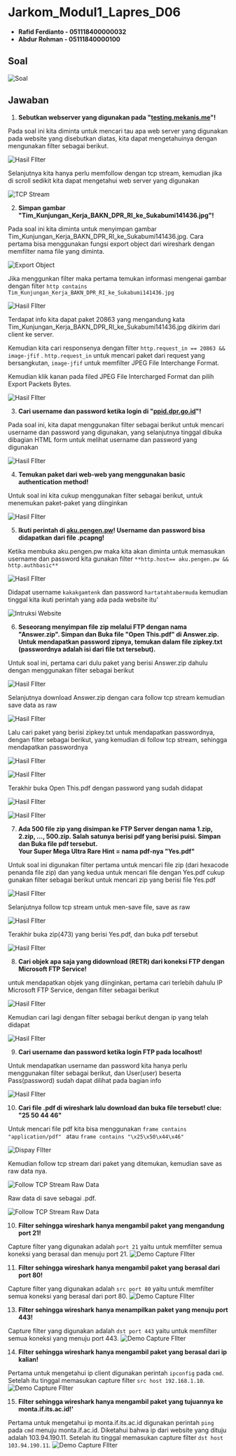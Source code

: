 # Jarkom_Modul1_Lapres_D06

 - **Rafid Ferdianto - 051118400000032**
 - **Abdur Rohman - 05111840000100**

## Soal
![Soal](https://github.com/Raferto/Jarkom_Modul1_Lapres_D06/blob/main/images/image1.png)

## Jawaban

 1. **Sebutkan webserver yang digunakan pada "[testing.mekanis.me](http://testing.mekanis.me/)"!**

Pada soal ini kita diminta untuk mencari tau apa web server yang digunakan pada website yang disebutkan diatas, kita dapat mengetahuinya dengan mengunakan filter sebagai berikut.

![Hasil FIlter](https://github.com/Raferto/Jarkom_Modul1_Lapres_D06/blob/main/images/s1.1.png)

Selanjutnya kita hanya perlu memfollow dengan tcp stream, kemudian jika di scroll sedikit kita dapat mengetahui web server yang digunakan

![TCP Stream](https://github.com/Raferto/Jarkom_Modul1_Lapres_D06/blob/main/images/s1.2.png)

2. **Simpan gambar "Tim_Kunjungan_Kerja_BAKN_DPR_RI_ke_Sukabumi141436.jpg"!**

Pada soal ini kita diminta untuk menyimpan gambar Tim_Kunjungan_Kerja_BAKN_DPR_RI_ke_Sukabumi141436.jpg.
Cara pertama bisa menggunakan fungsi export object dari wireshark dengan memfilter nama file yang diminta.

![Export Object](https://github.com/Raferto/Jarkom_Modul1_Lapres_D06/blob/main/images/images25.jpg)

Jika menggunkan filter maka pertama temukan informasi mengenai gambar dengan filter `http contains Tim_Kunjungan_Kerja_BAKN_DPR_RI_ke_Sukabumi141436.jpg` 

![Hasil FIlter](https://github.com/Raferto/Jarkom_Modul1_Lapres_D06/blob/main/images/image26.jpg)

Terdapat info kita dapat paket 20863 yang mengandung kata Tim_Kunjungan_Kerja_BAKN_DPR_RI_ke_Sukabumi141436.jpg dikirim dari client ke server. 

Kemudian kita cari responsenya dengan filter `http.request_in == 20863 && image-jfif` .  `http.request_in` untuk mencari paket dari request yang bersangkutan, `image-jfif` untuk memfilter JPEG File Interchange Format.

Kemudian klik kanan pada filed JPEG File Intercharged Format dan pilih Export Packets Bytes.

![Hasil FIlter](https://github.com/Raferto/Jarkom_Modul1_Lapres_D06/blob/main/images/image27.jpg)

3.  **Cari username dan password ketika login di "[ppid.dpr.go.id](http://ppid.dpr.go.id/)"!**

Pada soal ini, kita dapat menggunakan filter sebagai berikut untuk mencari username dan password yang digunakan, yang selanjutnya tinggal dibuka dibagian HTML form untuk melihat username dan password yang digunakan

![Hasil FIlter](https://github.com/Raferto/Jarkom_Modul1_Lapres_D06/blob/main/images/s3.png)
    

4. **Temukan paket dari web-web yang menggunakan basic authentication method!**

Untuk soal ini kita cukup menggunakan filter sebagai berikut, untuk menemukan paket-paket yang diinginkan

![Hasil FIlter](https://github.com/Raferto/Jarkom_Modul1_Lapres_D06/blob/main/images/s4.png)

5. **Ikuti perintah di [aku.pengen.pw](http://aku.pengen.pw/)! Username dan password bisa didapatkan dari file .pcapng!**

Ketika membuka aku.pengen.pw maka kita akan diminta untuk memasukan username dan password kita gunakan filter `**http.host== aku.pengen.pw && http.authbasic**
`

![Hasil FIlter](https://github.com/Raferto/Jarkom_Modul1_Lapres_D06/blob/main/images/image28.jpg)

Didapat username  `kakakgamtenk` dan password `hartatahtabermuda`
kemudian tinggal kita ikuti perintah yang ada pada website itu'

![Intruksi Website](https://github.com/Raferto/Jarkom_Modul1_Lapres_D06/blob/main/images/image7.png)

6. **Seseorang menyimpan file zip melalui FTP dengan nama "Answer.zip". Simpan dan Buka file "Open This.pdf" di Answer.zip. Untuk mendapatkan password zipnya, temukan dalam file zipkey.txt (passwordnya adalah isi dari file txt tersebut).**

Untuk soal ini, pertama cari dulu paket yang berisi Answer.zip dahulu dengan menggunakan filter sebagai berikut

![Hasil FIlter](https://github.com/Raferto/Jarkom_Modul1_Lapres_D06/blob/main/images/s6.1.png)

Selanjutnya download Answer.zip dengan cara follow tcp stream kemudian save data as raw

![Hasil FIlter](https://github.com/Raferto/Jarkom_Modul1_Lapres_D06/blob/main/images/s6.2.png)

Lalu cari paket yang berisi zipkey.txt untuk mendapatkan passwordnya, dengan filter sebagai berikut, yang kemudian di follow tcp stream, sehingga mendapatkan passwordnya

![Hasil FIlter](https://github.com/Raferto/Jarkom_Modul1_Lapres_D06/blob/main/images/s6.3.png)

![Hasil FIlter](https://github.com/Raferto/Jarkom_Modul1_Lapres_D06/blob/main/images/s6.4.png)

Terakhir buka Open This.pdf dengan password yang sudah didapat

![Hasil FIlter](https://github.com/Raferto/Jarkom_Modul1_Lapres_D06/blob/main/images/s6.5.png)

![Hasil FIlter](https://github.com/Raferto/Jarkom_Modul1_Lapres_D06/blob/main/images/s6.6.png)
    
7. **Ada 500 file zip yang disimpan ke FTP Server dengan nama 1.zip, 2.zip, ..., 500.zip. Salah satunya berisi pdf yang berisi puisi. Simpan dan Buka file pdf tersebut.  
    Your Super Mega Ultra Rare Hint = nama pdf-nya "Yes.pdf"**

Untuk soal ini digunakan filter pertama untuk mencari file zip (dari hexacode penanda file zip) dan yang kedua untuk mencari file dengan Yes.pdf
cukup gunakan filter sebagai berikut untuk mencari zip yang berisi file Yes.pdf

![Hasil FIlter](https://github.com/Raferto/Jarkom_Modul1_Lapres_D06/blob/main/images/s7.1.png)

Selanjutnya follow tcp stream untuk men-save file, save as raw

![Hasil FIlter](https://github.com/Raferto/Jarkom_Modul1_Lapres_D06/blob/main/images/s7.2.png)

Terakhir buka zip(473) yang berisi Yes.pdf, dan buka pdf tersebut

![Hasil FIlter](https://github.com/Raferto/Jarkom_Modul1_Lapres_D06/blob/main/images/s7.3.png)
    
8. **Cari objek apa saja yang didownload (RETR) dari koneksi FTP dengan Microsoft FTP Service!**

untuk mendapatkan objek yang diinginkan, pertama cari terlebih dahulu IP Microsoft FTP Service, dengan filter sebagai berikut

![Hasil FIlter](https://github.com/Raferto/Jarkom_Modul1_Lapres_D06/blob/main/images/s8.1.png)

Kemudian cari lagi dengan filter sebagai berikut dengan ip yang telah didapat

![Hasil FIlter](https://github.com/Raferto/Jarkom_Modul1_Lapres_D06/blob/main/images/s8.2.png)
    
9. **Cari username dan password ketika login FTP pada localhost!**

Untuk mendapatkan username dan password kita hanya perlu menggunakan filter sebagai berikut, dan User(user) beserta Pass(password) sudah dapat dilihat pada bagian info

![Hasil FIlter](https://github.com/Raferto/Jarkom_Modul1_Lapres_D06/blob/main/images/s9.1.png)
 
10. **Cari file .pdf di wireshark lalu download dan buka file tersebut!
clue: "25 50 44 46"**

Untuk mencari file pdf kita bisa menggunakan `frame contains "application/pdf"
 ` atau `frame contains "\x25\x50\x44\x46"`
 
![Dispay FIlter](https://github.com/Raferto/Jarkom_Modul1_Lapres_D06/blob/main/images/image10.png)

Kemudian follow tcp stream dari paket yang ditemukan, kemudian save as raw data nya.

![Follow TCP Stream Raw Data](https://github.com/Raferto/Jarkom_Modul1_Lapres_D06/blob/main/images/image18.png)

Raw data di save sebagai .pdf. 

![Follow TCP Stream Raw Data](https://github.com/Raferto/Jarkom_Modul1_Lapres_D06/blob/main/images/image29.png)

10.  **Filter sehingga wireshark hanya mengambil paket yang mengandung port 21!**

Capture filter yang digunakan adalah `port 21` yaitu untuk memfilter semua koneksi yang berasal dan menuju port 21.
    ![Demo Capture FIlter](https://github.com/Raferto/Jarkom_Modul1_Lapres_D06/blob/main/images/image19.png)

11.  **Filter sehingga wireshark hanya mengambil paket yang berasal dari port 80!**

Capture filter yang digunakan adalah `src port 80` yaitu untuk memfilter semua koneksi yang berasal dari port 80.
    ![Demo Capture FIlter](https://github.com/Raferto/Jarkom_Modul1_Lapres_D06/blob/main/images/image16.png)
    
13.  **Filter sehingga wireshark hanya menampilkan paket yang menuju port 443!** 

Capture filter yang digunakan adalah `dst port 443` yaitu untuk memfilter semua koneksi yang menuju port 443.
    ![Demo Capture FIlter](https://github.com/Raferto/Jarkom_Modul1_Lapres_D06/blob/main/images/image12.png)
    
14.  **Filter sehingga wireshark hanya mengambil paket yang berasal dari ip kalian!**

Pertama untuk mengetahui ip client digunakan perintah `ipconfig` pada `cmd`.
Setelah itu tinggal memasukan capture filter `src host 192.168.1.10`.
    ![Demo Capture FIlter](https://github.com/Raferto/Jarkom_Modul1_Lapres_D06/blob/main/images/image9.png)
    
15.  **Filter sehingga wireshark hanya mengambil paket yang tujuannya ke monta.if.its.ac.id!'**

Pertama untuk mengetahui ip monta.if.its.ac.id digunakan perintah `ping` pada `cmd` menuju monta.if.ac.id. Diketahui bahwa ip dari website yang dituju adalah 103.94.190.11.
Setelah itu tinggal memasukan capture filter `dst host 103.94.190.11`.
![Demo Capture FIlter](https://github.com/Raferto/Jarkom_Modul1_Lapres_D06/blob/main/images/image24.png)

